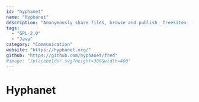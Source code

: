 ```yaml
---
id: "hyphanet"
name: "Hyphanet"
description: "Anonymously share files, browse and publish _freesites_ (web sites accessible only through Hyphanet) and chat on forums."
tags:
  - "GPL-2.0"
  - "Java"
category: "Communication"
website: "https://hyphanet.org/"
github: "https://github.com/hyphanet/fred"
#image: "/placeholder.svg?height=300&width=400"
---
```


# Hyphanet

